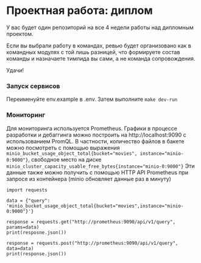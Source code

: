 # Проектная работа: диплом

У вас будет один репозиторий на все 4 недели работы над дипломным проектом. 

Если вы выбрали работу в командах, ревью будет организовано как в командных модулях с той лишь разницей, что формируете состав команды и назначаете тимлида вы сами, а не команда сопровождения.

Удачи!


### Запуск сервисов

Переименуйте env.example в .env. Затем выполните `make dev-run`


### Мониторинг

Для мониторинга используется Prometheus. Графики в процессе разработки и
дебаггинга можно построить на http://localhost:9090 c использованием PromQL.
В частности, количество файлов в бакете можно посмотреть с помощью выражения
`minio_bucket_usage_object_total{bucket="movies", instance="minio-0:9000"}`,
свободное место на диске `minio_cluster_capacity_usable_free_bytes{instance="minio-0:9000"}`
Эти данные также можно получить с помощью  HTTP API Prometheus при запросе из
контейнера (minio обновляет данные раз в минуту)
```
import requests

data = {"query": 'minio_bucket_usage_object_total{bucket="movies",instance="minio-0:9000"}'}

response = requests.get("http://prometheus:9090/api/v1/query", params=data)
print(resposne.json())

response = requests.post("http://prometheus:9090/api/v1/query", data=data)
print(response.json())
```
